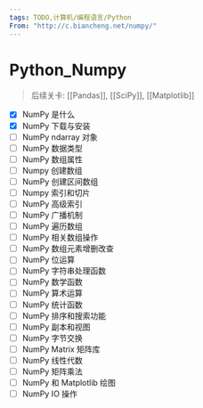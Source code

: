 ```yaml
---
tags: TODO,计算机/编程语言/Python
From: "http://c.biancheng.net/numpy/"
---
```

# Python_Numpy

> 后续关卡: [[Pandas]], [[SciPy]], [[Matplotlib]]

- [x] NumPy 是什么
- [x] NumPy 下载与安装
- [ ] NumPy ndarray 对象
- [ ] NumPy 数据类型
- [ ] NumPy 数组属性
- [ ] Numpy 创建数组
- [ ] NumPy 创建区间数组
- [ ] Numpy 索引和切片
- [ ] NumPy 高级索引
- [ ] NumPy 广播机制
- [ ] NumPy 遍历数组
- [ ] NumPy 相关数组操作
- [ ] NumPy 数组元素增删改查
- [ ] NumPy 位运算
- [ ] NumPy 字符串处理函数
- [ ] NumPy 数学函数
- [ ] NumPy 算术运算
- [ ] NumPy 统计函数
- [ ] NumPy 排序和搜索功能
- [ ] NumPy 副本和视图
- [ ] NumPy 字节交换
- [ ] NumPy Matrix 矩阵库
- [ ] NumPy 线性代数
- [ ] NumPy 矩阵乘法
- [ ] NumPy 和 Matplotlib 绘图
- [ ] NumPy IO 操作